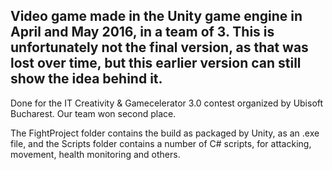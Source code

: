 ## Video game made in the Unity game engine in April and May 2016, in a team of 3. This is unfortunately not the final version, as that was lost over time, but this earlier version can still show the idea behind it. 

Done for the IT Creativity & Gamecelerator 3.0 contest organized by Ubisoft Bucharest. Our team won second place.

The FightProject folder contains the build as packaged by Unity, as an .exe file, and the Scripts folder contains a number of C# scripts, for attacking, movement, health monitoring and others.